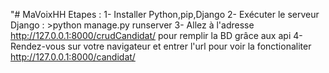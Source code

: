 "# MaVoixHH
Etapes :
1- Installer Python,pip,Django
2- Exécuter le serveur Django : >python manage.py runserver
3- Allez à l'adresse http://127.0.0.1:8000/crudCandidat/ pour remplir la BD grâce aux api
4- Rendez-vous sur votre navigateur et entrer l'url pour voir la fonctionaliter 
    http://127.0.0.1:8000/candidat/


